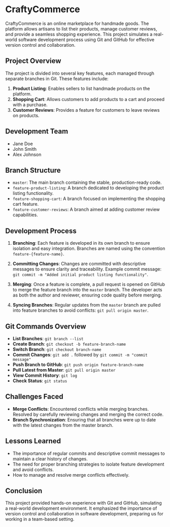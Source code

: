 # CraftyCommerce

CraftyCommerce is an online marketplace for handmade goods. The platform allows artisans to list their products, manage customer reviews, and provide a seamless shopping experience. This project simulates a real-world software development process using Git and GitHub for effective version control and collaboration.

## Project Overview

The project is divided into several key features, each managed through separate branches in Git. These features include:

1. **Product Listing**: Enables sellers to list handmade products on the platform.
2. **Shopping Cart**: Allows customers to add products to a cart and proceed with a purchase.
3. **Customer Reviews**: Provides a feature for customers to leave reviews on products.

## Development Team

- Jane Doe
- John Smith
- Alex Johnson

## Branch Structure

- `master`: The main branch containing the stable, production-ready code.
- `feature-product-listing`: A branch dedicated to developing the product listing functionality.
- `feature-shopping-cart`: A branch focused on implementing the shopping cart feature.
- `feature-customer-reviews`: A branch aimed at adding customer review capabilities.

## Development Process

1. **Branching**: Each feature is developed in its own branch to ensure isolation and easy integration. Branches are named using the convention `feature-{feature-name}`.
   
2. **Committing Changes**: Changes are committed with descriptive messages to ensure clarity and traceability. Example commit message: `git commit -m "Added initial product listing functionality"`.

3. **Merging**: Once a feature is complete, a pull request is opened on GitHub to merge the feature branch into the `master` branch. The developer acts as both the author and reviewer, ensuring code quality before merging.

4. **Syncing Branches**: Regular updates from the `master` branch are pulled into feature branches to avoid conflicts: `git pull origin master`.

## Git Commands Overview

- **List Branches**: `git branch --list`
- **Create Branch**: `git checkout -b feature-branch-name`
- **Switch Branch**: `git checkout branch-name`
- **Commit Changes**: `git add .` followed by `git commit -m "commit message"`
- **Push Branch to GitHub**: `git push origin feature-branch-name`
- **Pull Latest from Master**: `git pull origin master`
- **View Commit History**: `git log`
- **Check Status**: `git status`

## Challenges Faced

- **Merge Conflicts**: Encountered conflicts while merging branches. Resolved by carefully reviewing changes and merging the correct code.
- **Branch Synchronization**: Ensuring that all branches were up to date with the latest changes from the master branch.

## Lessons Learned

- The importance of regular commits and descriptive commit messages to maintain a clear history of changes.
- The need for proper branching strategies to isolate feature development and avoid conflicts.
- How to manage and resolve merge conflicts effectively.

## Conclusion

This project provided hands-on experience with Git and GitHub, simulating a real-world development environment. It emphasized the importance of version control and collaboration in software development, preparing us for working in a team-based setting.


